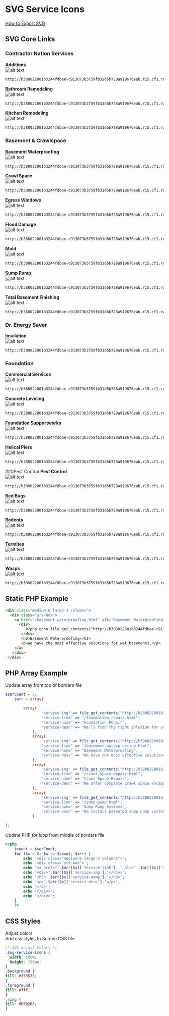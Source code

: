 # SVG Service Icons
[How to Export SVG](http://d6449bb3dc657045bfc9-290115cc0d6de62a29c33db202ae565c.r80.cf1.rackcdn.com/804/svg_pres.pdf)
## SVG Core Links
### Contractor Nation Services
**Additions**  
![alt text](http://d6449bb3dc657045bfc9-290115cc0d6de62a29c33db202ae565c.r80.cf1.rackcdn.com/804/additions.png)  
``` html
http://b388022801b3244fdbae-c913073b3759fb31d6b728a919676eab.r15.cf1.rackcdn.com/v3/templates/icons/additions.svg
```
**Bathroom Remodeling**  
![alt text](http://d6449bb3dc657045bfc9-290115cc0d6de62a29c33db202ae565c.r80.cf1.rackcdn.com/804/bathroom-remodeling.png)  
``` html
http://b388022801b3244fdbae-c913073b3759fb31d6b728a919676eab.r15.cf1.rackcdn.com/v3/templates/icons/bathroom_remodeling.svg
```
**Kitchen Remodeling**  
![alt text](http://d6449bb3dc657045bfc9-290115cc0d6de62a29c33db202ae565c.r80.cf1.rackcdn.com/804/kitchen-remodeling.png)  
``` html
http://b388022801b3244fdbae-c913073b3759fb31d6b728a919676eab.r15.cf1.rackcdn.com/v3/templates/icons/kitchen_remodeling.svg  
```  
### Basement & Crawlspace
**Basement Waterproofing**  
![alt text](http://d6449bb3dc657045bfc9-290115cc0d6de62a29c33db202ae565c.r80.cf1.rackcdn.com/804/bsi.png)  
``` html
http://b388022801b3244fdbae-c913073b3759fb31d6b728a919676eab.r15.cf1.rackcdn.com/v3/templates/icons/basement_waterproofing.svg
```
**Crawl Space**  
![alt text](http://d6449bb3dc657045bfc9-290115cc0d6de62a29c33db202ae565c.r80.cf1.rackcdn.com/804/cs.png)  
``` html
http://b388022801b3244fdbae-c913073b3759fb31d6b728a919676eab.r15.cf1.rackcdn.com/v3/templates/icons/cs.svg
``` 
**Egress Windows**  
![alt text](http://d6449bb3dc657045bfc9-290115cc0d6de62a29c33db202ae565c.r80.cf1.rackcdn.com/804/engress.png)  
``` html
http://b388022801b3244fdbae-c913073b3759fb31d6b728a919676eab.r15.cf1.rackcdn.com/v3/templates/icons/egress_windows.svg
``` 
**Flood Damage**  
![alt text](http://d6449bb3dc657045bfc9-290115cc0d6de62a29c33db202ae565c.r80.cf1.rackcdn.com/804/flood_damage.png)  
``` html
http://b388022801b3244fdbae-c913073b3759fb31d6b728a919676eab.r15.cf1.rackcdn.com/v3/templates/icons/flood_damage.svg
```  
**Mold**  
![alt text](http://d6449bb3dc657045bfc9-290115cc0d6de62a29c33db202ae565c.r80.cf1.rackcdn.com/804/mold.png)  
``` html
http://b388022801b3244fdbae-c913073b3759fb31d6b728a919676eab.r15.cf1.rackcdn.com/v3/templates/icons/mold.svg
```  
**Sump Pump**  
![alt text](http://d6449bb3dc657045bfc9-290115cc0d6de62a29c33db202ae565c.r80.cf1.rackcdn.com/804/sump_pump.png)  
``` html
http://b388022801b3244fdbae-c913073b3759fb31d6b728a919676eab.r15.cf1.rackcdn.com/v3/templates/icons/sump_pump.svg
```  
**Total Basement Finishing**  
![alt text](http://d6449bb3dc657045bfc9-290115cc0d6de62a29c33db202ae565c.r80.cf1.rackcdn.com/804/tbf.png)  
``` html
http://b388022801b3244fdbae-c913073b3759fb31d6b728a919676eab.r15.cf1.rackcdn.com/v3/templates/icons/basement_finishing.svg
```  
### Dr. Energy Saver
**Insulation**  
![alt text](http://d6449bb3dc657045bfc9-290115cc0d6de62a29c33db202ae565c.r80.cf1.rackcdn.com/804/insulation.png)  
``` html
http://b388022801b3244fdbae-c913073b3759fb31d6b728a919676eab.r15.cf1.rackcdn.com/v3/templates/icons/insulation.svg  
```  
### Foundation
**Commercial Services**  
![alt text](http://d6449bb3dc657045bfc9-290115cc0d6de62a29c33db202ae565c.r80.cf1.rackcdn.com/804/commercial_foundations.png)  
``` html
http://b388022801b3244fdbae-c913073b3759fb31d6b728a919676eab.r15.cf1.rackcdn.com/v3/templates/icons/commercial_services.svg
```  
**Concrete Leveling**  
![alt text](http://d6449bb3dc657045bfc9-290115cc0d6de62a29c33db202ae565c.r80.cf1.rackcdn.com/804/polylevel.png)  
``` html
http://b388022801b3244fdbae-c913073b3759fb31d6b728a919676eab.r15.cf1.rackcdn.com/v3/templates/icons/polylevel.svg
```   
**Foundation Supportworks**  
![alt text](http://d6449bb3dc657045bfc9-290115cc0d6de62a29c33db202ae565c.r80.cf1.rackcdn.com/804/fsi.png)  
``` html
http://b388022801b3244fdbae-c913073b3759fb31d6b728a919676eab.r15.cf1.rackcdn.com/v3/templates/icons/fsi.svg
```
**Helical Piers**  
![alt text](http://d6449bb3dc657045bfc9-290115cc0d6de62a29c33db202ae565c.r80.cf1.rackcdn.com/804/helical-piers-circle.png)  
``` html
http://b388022801b3244fdbae-c913073b3759fb31d6b728a919676eab.r15.cf1.rackcdn.com/v3/templates/icons/helical_piers_circle.svg
```    
###Pest Control
**Pest Control**  
![alt text](http://d6449bb3dc657045bfc9-290115cc0d6de62a29c33db202ae565c.r80.cf1.rackcdn.com/804/pest-control.png)  
``` html
http://b388022801b3244fdbae-c913073b3759fb31d6b728a919676eab.r15.cf1.rackcdn.com/v3/templates/icons/pest_control.svg
``` 
**Bed Bugs**  
![alt text](http://d6449bb3dc657045bfc9-290115cc0d6de62a29c33db202ae565c.r80.cf1.rackcdn.com/804/bedbugs.png)  
``` html
http://b388022801b3244fdbae-c913073b3759fb31d6b728a919676eab.r15.cf1.rackcdn.com/v3/templates/icons/bedbugs.svg
``` 
**Rodents**  
![alt text](http://d6449bb3dc657045bfc9-290115cc0d6de62a29c33db202ae565c.r80.cf1.rackcdn.com/804/rodents.png)  
``` html
http://b388022801b3244fdbae-c913073b3759fb31d6b728a919676eab.r15.cf1.rackcdn.com/v3/templates/icons/rodents.svg
``` 
**Termites**  
![alt text](http://d6449bb3dc657045bfc9-290115cc0d6de62a29c33db202ae565c.r80.cf1.rackcdn.com/804/termites.png)  
``` html
http://b388022801b3244fdbae-c913073b3759fb31d6b728a919676eab.r15.cf1.rackcdn.com/v3/templates/icons/termites.svg
``` 
**Wasps**  
![alt text](http://d6449bb3dc657045bfc9-290115cc0d6de62a29c33db202ae565c.r80.cf1.rackcdn.com/804/wasps.png)  
``` html
http://b388022801b3244fdbae-c913073b3759fb31d6b728a919676eab.r15.cf1.rackcdn.com/v3/templates/icons/wasps.svg
``` 
## Static PHP Example
``` html
<div class="medium-6 large-3 columns">
  <div class="srv-box">
    <a href="/basement-waterproofing.html" alt="Basement Waterproofing">
      <div>
         <?php echo file_get_contents("http://b388022801b3244fdbae-c913073b3759fb31d6b728a919676eab.r15.cf1.rackcdn.com/v3/templates/icons/basement_waterproofing.svg"); ?>
       </div>
       <h3>Basement Waterproofing</h3>
       <p>We have the most effective solutions for wet basements.</p>
    </a>
   </div>
 </div>
 ```

## PHP Array Example
 Update array from top of borders file
 ``` php
 $serCount = 3;
     $arr = array(

         array(
                 "service-img" => file_get_contents("http://b388022801b3244fdbae-c913073b3759fb31d6b728a919676eab.r15.cf1.rackcdn.com/v3/templates/icons/fsi.svg"),
                 "service-link" => "/foundation-repair.html",
                 "service-name" => "Foundation Repair",
                 "service-desc" => "We'll find the right solution for your foundation problems."
             ),
             array(
                 "service-img" => file_get_contents("http://b388022801b3244fdbae-c913073b3759fb31d6b728a919676eab.r15.cf1.rackcdn.com/v3/templates/icons/basement_waterproofing.svg"),
                 "service-link" => "/basement-waterproofing.html",
                 "service-name" => "Basement Waterproofing",
                 "service-desc" => "We have the most effective solutions for wet basements."
             ),
             array(
                 "service-img" => file_get_contents("http://b388022801b3244fdbae-c913073b3759fb31d6b728a919676eab.r15.cf1.rackcdn.com/v3/templates/icons/cs.svg"),
                 "service-link" => "/crawl-space-repair.html",
                 "service-name" => "Crawl Space Repair",
                 "service-desc" => "We offer complete crawl space encapsulation &amp; repair services."
             ),
             array(
                 "service-img" => file_get_contents("http://b388022801b3244fdbae-c913073b3759fb31d6b728a919676eab.r15.cf1.rackcdn.com/v3/templates/icons/sump_pumps.svg"),
                 "service-link" => "/sump-pump.html",
                 "service-name" => "Sump Pump Systems",
                 "service-desc" => "We install patented sump pump systems."
             )

);
 ```
 Update PHP *for loop* from middle of borders file
 ``` php
 <?php
     $count = $serCount;
     for ($x = 0; $x <= $count; $x++) {
         echo '<div class="medium-6 large-3 columns">';
         echo '<div class="srv-box">';
         echo '<a href="'.$arr[$x]['service-link'].'" alt="'.$arr[$x]['service-name'].'">';
         echo '<div>'.$arr[$x]['service-img'].'</div>';
         echo '<h3>'.$arr[$x]['service-name'].'</h3>';
         echo '<p>'.$arr[$x]['service-desc'].'</p>';
         echo '</a>';
         echo '</div>';
         echo '</div>';
     }
     ?>
 ```
## CSS Styles
 Adjust colors  
 Add css styles to Screen CSS file
 ``` css
 /* SVG Adjust Colors */
.svg-service-icons {
   width: 100%;
   height: 150px;
}
.background {
 fill: #353535;
}
.foreground {
 fill: #fff;
}
.ring {
 fill: #D50208;
}
```
